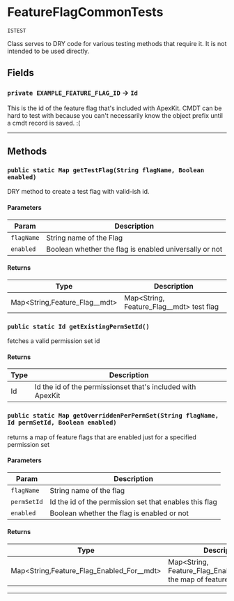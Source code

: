 # FeatureFlagCommonTests

`ISTEST`

Class serves to DRY code for various testing methods that
require it. It is not intended to be used directly.

## Fields

### `private EXAMPLE_FEATURE_FLAG_ID` → `Id`

This is the id of the feature flag that's included with ApexKit. CMDT can be hard to test with because you can't necessarily know the object prefix until a cmdt record is saved. :(

---

## Methods

### `public static Map getTestFlag(String flagName, Boolean enabled)`

DRY method to create a test flag with valid-ish id.

#### Parameters

| Param      | Description                                            |
| ---------- | ------------------------------------------------------ |
| `flagName` | String name of the Flag                                |
| `enabled`  | Boolean whether the flag is enabled universally or not |

#### Returns

| Type                            | Description                                |
| ------------------------------- | ------------------------------------------ |
| Map<String,Feature_Flag\_\_mdt> | Map<String, Feature_Flag\_\_mdt> test flag |

### `public static Id getExistingPermSetId()`

fetches a valid permission set id

#### Returns

| Type | Description                                                 |
| ---- | ----------------------------------------------------------- |
| Id   | Id the id of the permissionset that's included with ApexKit |

### `public static Map getOverriddenPerPermSet(String flagName, Id permSetId, Boolean enabled)`

returns a map of feature flags that are enabled just for a specified permission set

#### Parameters

| Param       | Description                                            |
| ----------- | ------------------------------------------------------ |
| `flagName`  | String name of the flag                                |
| `permSetId` | Id the id of the permission set that enables this flag |
| `enabled`   | Boolean whether the flag is enabled or not             |

#### Returns

| Type                                        | Description                                                           |
| ------------------------------------------- | --------------------------------------------------------------------- |
| Map<String,Feature_Flag_Enabled_For\_\_mdt> | Map<String, Feature_Flag_Enabled_For\_\_mdt> the map of feature flags |

---
